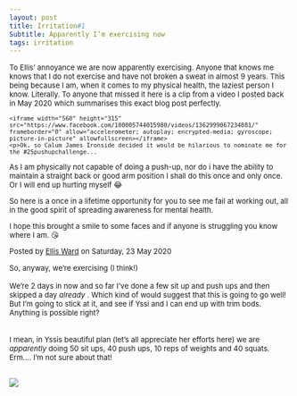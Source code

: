 ```yaml
---
layout: post
title: Irritation#1
Subtitle: Apparently I’m exercising now
tags: irritation
---
```


<div class="text-left">
<div class="boxed">
  <font size="2">

To Ellis’ annoyance we are now apparently exercising. Anyone that knows me knows that I do not exercise and have not broken a sweat in almost 9 years. This being because I am, when it comes to my physical health, the laziest person I know. Literally. To anyone that missed it here is a clip from a video I posted back in May 2020 which summarises this exact blog post perfectly.
   

    <iframe width="560" height="315" src="https://www.facebook.com/100005744015980/videos/1362999067234881/" frameborder="0" allow="accelerometer; autoplay; encrypted-media; gyroscope; picture-in-picture" allowfullscreen></iframe>
    <p>Ok, so Calum James Ironside decided it would be hilarious to nominate me for the #25pushupchallenge... 

As I am physically not capable of doing a push-up, nor do i have the ability to maintain a straight back or good arm position I shall do this once and only once. Or I will end up hurting myself 😂 

So here is a once in a lifetime opportunity for you to see me fail at working out, all in the good spirit of spreading awareness for mental health.

I hope this brought a smile to some faces and if anyone is struggling you know where I am. 😘</p>Posted by <a href="https://www.facebook.com/ellis.ward.161">Ellis Ward</a> on Saturday, 23 May 2020</blockquote></div> 
   
 
So, anyway, we’re exercising (I think!)<br>
<br>
We’re 2 days in now and so far I’ve done a few sit up and push ups and then skipped a day <i> already </i>. Which kind of would suggest that this is going to go well! But I’m going to stick at it, and see if Yssi and I can end up with trim bods. Anything is possible right?  
<br><br>
I mean, in Yssis beautiful plan (let’s all appreciate her efforts here) we are <i>apparently</i> doing 50 sit ups, 40 push ups, 10 reps of weights and 40 squats. Erm…. I’m not sure about that! 

<div class="text-center">
  <br/>
  <img src="{{ site.baseurl }}/img/20210707julyplan.png"/>
</div><br>


</font>
